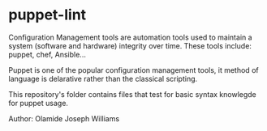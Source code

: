 # puppet-lint

Configuration Management tools are automation tools used to maintain a system (software and hardware) integrity over time. These tools include: puppet, chef, Ansible...

Puppet is one of the popular configuration management tools, it method of language is delarative rather than the classical scripting.

This repository's folder contains files that test for basic syntax knowlegde for puppet usage.

Author: Olamide Joseph Williams
